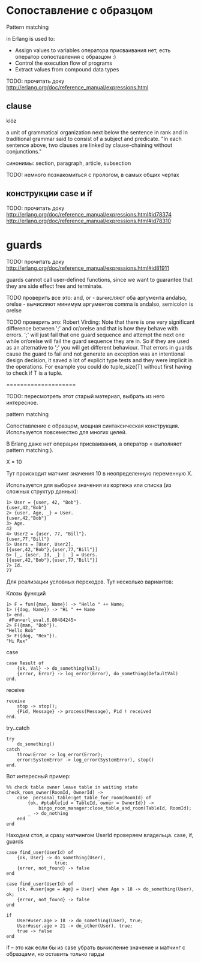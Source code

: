 # Сопоставление с образцом

Pattern matching

in Erlang is used to:
- Assign values to variables
  оператора присваивания нет, есть оператор сопоставления с образцом :)
- Control the execution flow of programs
- Extract values from compound data types


TODO: прочитать доку
http://erlang.org/doc/reference_manual/expressions.html


## clause

klôz

a unit of grammatical organization next below the sentence in rank and
in traditional grammar said to consist of a subject and predicate.
"In each sentence above, two clauses are linked by clause-chaining without conjunctions."

синонимы: section, paragraph, article, subsection

TODO: немного познакомиться с прологом, в самых общих чертах


## конструкции case и if

TODO: прочитать доку
http://erlang.org/doc/reference_manual/expressions.html#id78374
http://erlang.org/doc/reference_manual/expressions.html#id78310

# guards

TODO: прочитать доку
http://erlang.org/doc/reference_manual/expressions.html#id81911

guards cannot call user-defined functions, since we want to
guarantee that they are side effect free and terminate.

TODO проверить все это:
and, or - вычисляют оба аргумента
andalso, orelse - вычисляют минимум аргументов
comma is andalso, semicolon is orelse


TODO проверить это:
Robert Virding:
Note that there is one very significant difference between ';' and or/orelse and that is how they behave with errors. ';' will just fail that one guard sequence and attempt the next one while or/orelse will fail the guard sequence they are in. So if they are used as an alternative to ';' you will get different behaviour.
That errors in guards cause the guard to fail and not generate an exception was an intentional design decision, it saved a lot of explicit type tests and they were implicit in the operations. For example you could do tuple_size(T) without first having to check if T is a tuple.


====================

TODO: пересмотреть этот старый материал, выбрать из него интересное.

pattern matching

Сопоставление с образцом, мощная синтаксическая конструкция. Используется повсеместно для многих целей.

В Erlang даже нет операции присваивания, а оператор = выполняет pattern matching ).

X = 10

Тут происходит матчинг значения 10 в неопределенную переменную X.

Используется для выборки значения из кортежа или списка (из сложных структур данных):

```
1> User = {user, 42, "Bob"}.
{user,42,"Bob"}
2> {user, Age, _} = User.
{user,42,"Bob"}
3> Age.
42
4> User2 = {user, 77, "Bill"}.
{user,77,"Bill"}
5> Users = [User, User2].
[{user,42,"Bob"},{user,77,"Bill"}]
6> [_, {user, Id, _} | _] = Users.
[{user,42,"Bob"},{user,77,"Bill"}]
7> Id.
77
```

Для реализации условных переходов. Тут несколько вариантов:

Клозы функций

```
1> F = fun({man, Name}) -> "Hello " ++ Name;
1> ({dog, Name}) -> "Hi " ++ Name
1> end.
 #Fun<erl_eval.6.80484245>
2> F({man, "Bob"}).
"Hello Bob"
3> F({dog, "Rex"}).
"Hi Rex"
```

case

```
case Result of
    {ok, Val} -> do_something(Val);
    {error, Error} -> log_error(Error), do_something(DefaultVal)
end.
```

receive

```
receive
    stop -> stop();
    {Pid, Message} -> process(Message), Pid ! received
end.
```

try..catch

```
try
    do_something()
catch
    throw:Error -> log_error(Error);
    error:SystemError -> log_error(SystemError), stop()
end.
```

Вот интересный пример:

```
%% check table owner leave table in waiting state
check_room_owner(RoomId, OwnerId) ->
    case  personal_table:get_table_for_room(RoomId) of
        {ok, #ptable{id = TableId, owner = OwnerId}} ->
            bingo_room_manager:close_table_and_room(TableId, RoomId);
        _ -> do_nothing
    end
end
```

Находим стол, и сразу матчингом UserId проверяем владельца.
case, if, guards

```
case find_user(UserId) of
    {ok, User} -> do_something(User),
                  true;
    {error, not_found} -> false
end
```

```
case find_user(UserId) of
    {ok, #user{age = Age} = User} when Age > 18 -> do_something(User), ok;
    {error, not_found} -> false
end
```

```
if
    User#user.age > 18 -> do_something(User), true;
    User#user.age > 21 -> do_other(User), true;
    true -> false
end
```

if – это как если бы из case убрать вычисление значение и матчинг с образцами, но оставить только гарды
